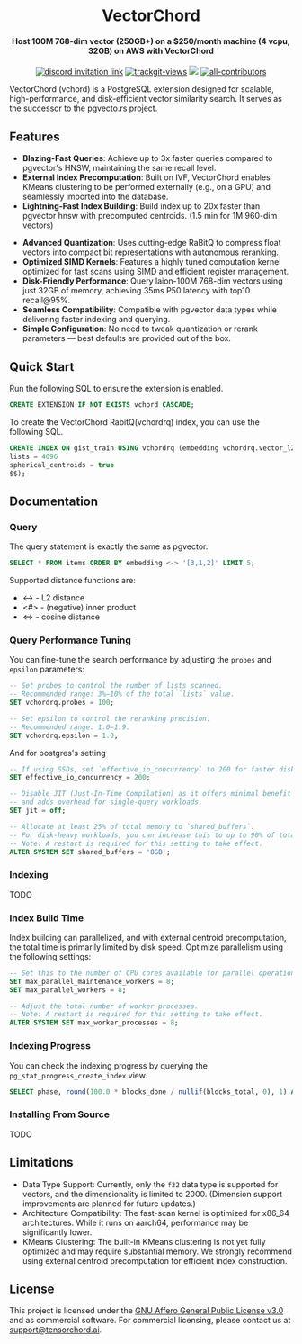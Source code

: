 <div align="center">
<h1 align=center>VectorChord</h1>
<h4 align=center>Host 100M 768-dim vector (250GB+) on a $250/month machine (4 vcpu, 32GB) on AWS with VectorChord</h4>
</div>

<p align=center>
<a href="https://discord.gg/KqswhpVgdU"><img alt="discord invitation link" src="https://dcbadge.vercel.app/api/server/KqswhpVgdU?style=flat"></a>
<a href="https://twitter.com/TensorChord"><img src="https://img.shields.io/twitter/follow/tensorchord?style=social" alt="trackgit-views" /></a>
<a href="https://hub.docker.com/r/tensorchord/vcvec"><img src="https://img.shields.io/docker/pulls/tensorchord/vcvec" /></a>
<a href="https://github.com/tensorchord/vcvec#contributors-"><img alt="all-contributors" src="https://img.shields.io/github/all-contributors/tensorchord/vcvec/main"></a>
</p>

VectorChord (vchord) is a PostgreSQL extension designed for scalable, high-performance, and disk-efficient vector similarity search. It serves as the successor to the pgvecto.rs project.

## Features
- **Blazing-Fast Queries**: Achieve up to 3x faster queries compared to pgvector's HNSW, maintaining the same recall level.
- **External Index Precomputation**: Built on IVF, VectorChord enables KMeans clustering to be performed externally (e.g., on a GPU) and seamlessly imported into the database.
- **Lightning-Fast Index Building**: Build index up to 20x faster than pgvector hnsw with precomputed centroids. (1.5 min for 1M 960-dim vectors)
<!-- - **High-throughput Update**: TODO -->
- **Advanced Quantization**: Uses cutting-edge RaBitQ to compress float vectors into compact bit representations with autonomous reranking.
- **Optimized SIMD Kernels**: Features a highly tuned computation kernel optimized for fast scans using SIMD and efficient register management.
- **Disk-Friendly Performance**: Query laion-100M 768-dim vectors using just 32GB of memory, achieving 35ms P50 latency with top10 recall@95%.
- **Seamless Compatibility**: Compatible with pgvector data types while delivering faster indexing and querying.
- **Simple Configuration**: No need to tweak quantization or rerank parameters — best defaults are provided out of the box.

## Quick Start
<!-- For new users, we recommend using the Docker image to get started quickly.
```bash
docker run \
  --name vectorchord-demo \
  -e POSTGRES_PASSWORD=mysecretpassword \
  -p 5432:5432 \
  -d tensorchord/vectorchord:pg17-v0.1.0
```
Then you can connect to the database using the `psql` command line tool. The default username is `postgres`, and the default password is `mysecretpassword`.
```bash
psql -h localhost -p 5432 -U postgres
``` -->
Run the following SQL to ensure the extension is enabled.

```SQL
CREATE EXTENSION IF NOT EXISTS vchord CASCADE;
```

To create the VectorChord RabitQ(vchordrq) index, you can use the following SQL.

```SQL
CREATE INDEX ON gist_train USING vchordrq (embedding vchordrq.vector_l2_ops) WITH (options = $$
lists = 4096
spherical_centroids = true
$$);
```

## Documentation

### Query

The query statement is exactly the same as pgvector.
```SQL
SELECT * FROM items ORDER BY embedding <-> '[3,1,2]' LIMIT 5;
```
Supported distance functions are:
- <-> - L2 distance
- <#> - (negative) inner product
- <=> - cosine distance

<!-- TODO: Sphere search -->

### Query Performance Tuning
You can fine-tune the search performance by adjusting the `probes` and `epsilon` parameters:

```sql
-- Set probes to control the number of lists scanned. 
-- Recommended range: 3%–10% of the total `lists` value.
SET vchordrq.probes = 100;

-- Set epsilon to control the reranking precision. 
-- Recommended range: 1.0–1.9.
SET vchordrq.epsilon = 1.0;
```

And for postgres's setting
```SQL
-- If using SSDs, set `effective_io_concurrency` to 200 for faster disk I/O.
SET effective_io_concurrency = 200;

-- Disable JIT (Just-In-Time Compilation) as it offers minimal benefit (1–2%) 
-- and adds overhead for single-query workloads.
SET jit = off;

-- Allocate at least 25% of total memory to `shared_buffers`. 
-- For disk-heavy workloads, you can increase this to up to 90% of total memory.
-- Note: A restart is required for this setting to take effect.
ALTER SYSTEM SET shared_buffers = '8GB';
```

### Indexing
TODO

### Index Build Time
Index building can parallelized, and with external centroid precomputation, the total time is primarily limited by disk speed. Optimize parallelism using the following settings:

```SQL
-- Set this to the number of CPU cores available for parallel operations.
SET max_parallel_maintenance_workers = 8;
SET max_parallel_workers = 8;

-- Adjust the total number of worker processes. 
-- Note: A restart is required for this setting to take effect.
ALTER SYSTEM SET max_worker_processes = 8;
```

### Indexing Progress
You can check the indexing progress by querying the `pg_stat_progress_create_index` view.
```SQL
SELECT phase, round(100.0 * blocks_done / nullif(blocks_total, 0), 1) AS "%" FROM pg_stat_progress_create_index;
```

### Installing From Source
TODO

## Limitations
- Data Type Support: Currently, only the `f32` data type is supported for vectors, and the dimensionality is limited to 2000. (Dimension support improvements are planned for future updates.)
- Architecture Compatibility: The fast-scan kernel is optimized for x86_64 architectures. While it runs on aarch64, performance may be significantly lower.
- KMeans Clustering: The built-in KMeans clustering is not yet fully optimized and may require substantial memory. We strongly recommend using external centroid precomputation for efficient index construction.


## License
This project is licensed under the [GNU Affero General Public License v3.0](./LICENSE) and as commercial software. For commercial licensing, please contact us at support@tensorchord.ai.

